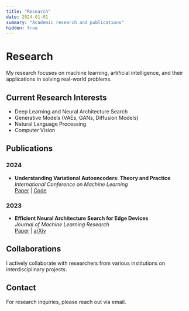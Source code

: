 ```yaml
---
title: "Research"
date: 2024-01-01
summary: "Academic research and publications"
hidden: true
---
```


# Research

My research focuses on machine learning, artificial intelligence, and their applications in solving real-world problems.

## Current Research Interests

- Deep Learning and Neural Architecture Search
- Generative Models (VAEs, GANs, Diffusion Models)
- Natural Language Processing
- Computer Vision

## Publications

### 2024
- **Understanding Variational Autoencoders: Theory and Practice**  
  *International Conference on Machine Learning*  
  [Paper](https://example.com) | [Code](https://github.com)

### 2023
- **Efficient Neural Architecture Search for Edge Devices**  
  *Journal of Machine Learning Research*  
  [Paper](https://example.com) | [arXiv](https://arxiv.org)

## Collaborations

I actively collaborate with researchers from various institutions on interdisciplinary projects.

## Contact

For research inquiries, please reach out via email.